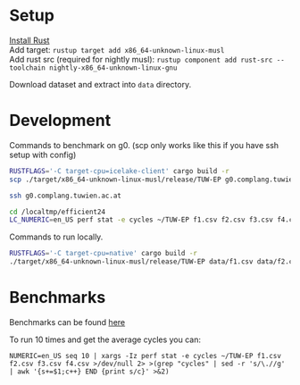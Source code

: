 # Setup

[Install Rust](https://www.rust-lang.org/tools/install)  
Add target: `rustup target add x86_64-unknown-linux-musl`  
Add rust src (required for nightly musl): `rustup component add rust-src --toolchain nightly-x86_64-unknown-linux-gnu`

Download dataset and extract into `data` directory.

# Development

Commands to benchmark on g0. (scp only works like this if you have ssh setup with config)

```sh
RUSTFLAGS='-C target-cpu=icelake-client' cargo build -r
scp ./target/x86_64-unknown-linux-musl/release/TUW-EP g0.complang.tuwien.ac.at:~

ssh g0.complang.tuwien.ac.at

cd /localtmp/efficient24
LC_NUMERIC=en_US perf stat -e cycles ~/TUW-EP f1.csv f2.csv f3.csv f4.csv|cat >/dev/null
```

Commands to run locally.

```sh
RUSTFLAGS='-C target-cpu=native' cargo build -r
./target/x86_64-unknown-linux-musl/release/TUW-EP data/f1.csv data/f2.csv data/f3.csv data/f4.csv | sort | diff - data/output.csv
```

# Benchmarks

Benchmarks can be found [here](stats.md)

To run 10 times and get the average cycles you can:

```
NUMERIC=en_US seq 10 | xargs -Iz perf stat -e cycles ~/TUW-EP f1.csv f2.csv f3.csv f4.csv >/dev/null 2> >(grep "cycles" | sed -r 's/\.//g' | awk '{s+=$1;c++} END {print s/c}' >&2)
```